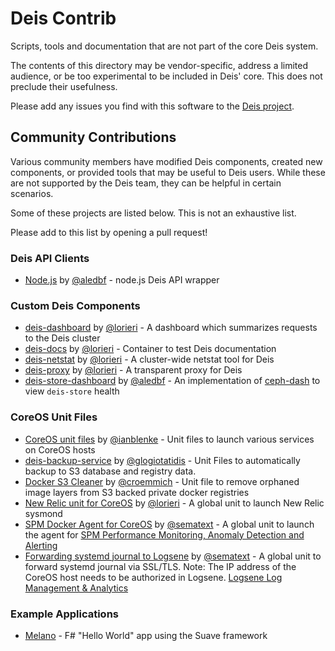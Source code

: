 # Deis Contrib

Scripts, tools and documentation that are not part of the core
Deis system.

The contents of this directory may be vendor-specific, address a
limited audience, or be too experimental to be included in Deis' core.
This does not preclude their usefulness.

Please add any issues you find with this software to the
[Deis project](https://github.com/deis/deis/issues).

## Community Contributions

Various community members have modified Deis components, created new components, or provided tools that may be useful to Deis users. While these are not supported by the Deis team, they can be helpful in certain scenarios.

Some of these projects are listed below. This is not an exhaustive list.

Please add to this list by opening a pull request!

### Deis API Clients
* [Node.js](https://github.com/aledbf/deis-api) by [@aledbf](https://github.com/aledbf) - node.js Deis API wrapper

### Custom Deis Components
* [deis-dashboard](https://github.com/lorieri/deis-dashboard) by [@lorieri](https://github.com/lorieri) - A dashboard which summarizes requests to the Deis cluster
* [deis-docs](https://github.com/lorieri/deis-docs) by [@lorieri](https://github.com/lorieri) - Container to test Deis documentation
* [deis-netstat](https://github.com/lorieri/deis-netstat) by [@lorieri](https://github.com/lorieri) - A cluster-wide netstat tool for Deis
* [deis-proxy](https://github.com/lorieri/deis-proxy) by [@lorieri](https://github.com/lorieri) - A transparent proxy for Deis
* [deis-store-dashboard](https://github.com/aledbf/deis/tree/optional_store_dashboard) by [@aledbf](https://github.com/aledbf) - An implementation of [ceph-dash](https://github.com/Crapworks/ceph-dash) to view `deis-store` health

### CoreOS Unit Files
* [CoreOS unit files](https://github.com/ianblenke/coreos-vagrant-kitchen-sink/tree/master/cloud-init) by [@ianblenke](https://github.com/ianblenke) - Unit files to launch various services on CoreOS hosts
* [deis-backup-service](https://github.com/mozilla/deis-backup-service) by [@glogiotatidis](https://github.com/glogiotatidis) - Unit Files to automatically backup to S3 database and registry data.
* [Docker S3 Cleaner](https://github.com/myriadmobile/docker-s3-cleaner) by [@croemmich](https://github.com/croemmich) - Unit file to remove orphaned image layers from S3 backed private docker registries
* [New Relic unit for CoreOS](https://github.com/lorieri/coreos-newrelic) by [@lorieri](https://github.com/lorieri) - A global unit to launch New Relic sysmond
* [SPM Docker Agent for CoreOS](https://github.com/sematext/spm-agent-docker/blob/master/coreos/spm-agent.service) by [@sematext](https://github.com/sematext) - A global unit to launch the agent for [SPM Performance Monitoring, Anomaly Detection and Alerting](http://sematext.com/spm/integrations/docker-monitoring.html) 
* [Forwarding systemd journal to Logsene](https://github.com/sematext/spm-agent-docker/blob/master/coreos/logsene.service) by [@sematext](https://github.com/sematext) - A global unit to forward systemd journal via SSL/TLS. Note: The IP address of the CoreOS host needs to be authorized in Logsene. [Logsene ­Log Management & Analytics](http://www.sematext.com/logsene/) 

### Example Applications
* [Melano](https://github.com/SuaveIO/Melano) - F# "Hello World" app using the Suave framework
